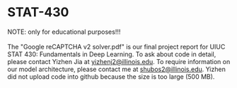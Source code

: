 # STAT-430

NOTE: only for educational purposes!!! <br /> <br />
The "Google reCAPTCHA v2 solver.pdf" is our final project report for UIUC STAT 430: Fundamentals in Deep Learning.
To ask about code in detail, please contact Yizhen Jia at yizhenj2@illinois.edu.
To require information on our model architecture, please contact me at shubos2@illinois.edu.
Yizhen did not upload code into github because the size is too large (500 MB). <br /> <br />




